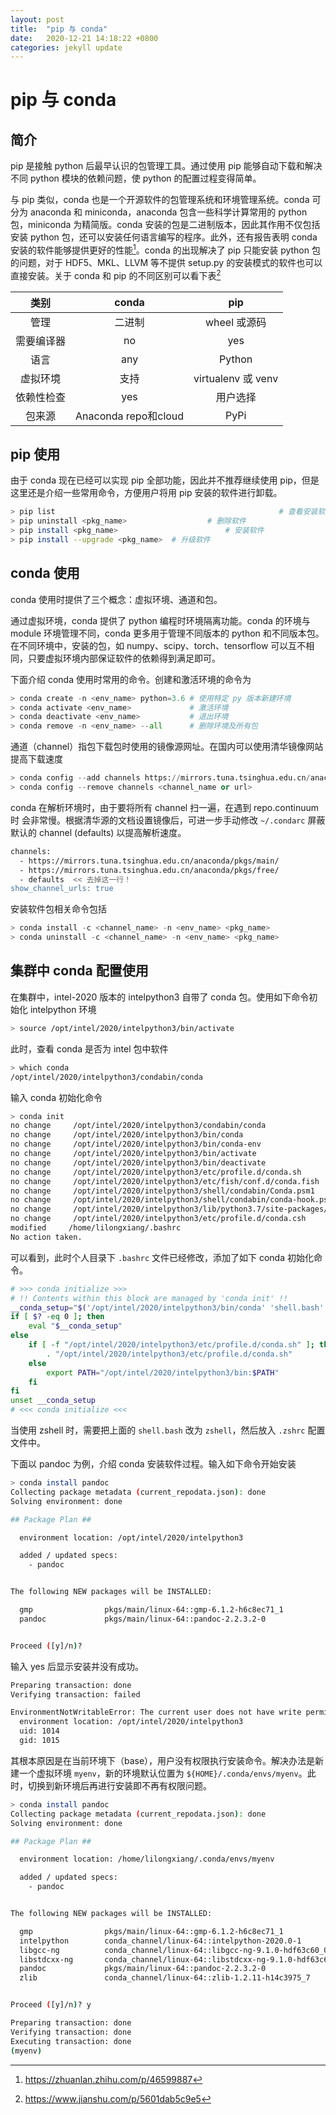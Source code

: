 ```yaml
---
layout: post
title:  "pip 与 conda"
date:   2020-12-21 14:18:22 +0800
categories: jekyll update
---
```

# pip 与 conda

## 简介

pip 是接触 python 后最早认识的包管理工具。通过使用 pip 能够自动下载和解决不同 python 模块的依赖问题，使 python 的配置过程变得简单。

与 pip 类似，conda 也是一个开源软件的包管理系统和环境管理系统。conda 可分为 anaconda 和 miniconda，anaconda 包含一些科学计算常用的 python 包，miniconda 为精简版。conda 安装的包是二进制版本，因此其作用不仅包括安装 python 包，还可以安装任何语言编写的程序。此外，还有报告表明 conda 安装的软件能够提供更好的性能[^134]。conda 的出现解决了 pip 只能安装 python 包的问题，对于 HDF5、MKL、LLVM 等不提供 setup.py 的安装模式的软件也可以直接安装。关于 conda 和 pip 的不同区别可以看下表[^12]

[^134]: https://zhuanlan.zhihu.com/p/46599887

[^12]: https://www.jianshu.com/p/5601dab5c9e5

| 类别 | conda | pip |
| :---: | :---: | :---: |
| 管理 | 二进制 | wheel 或源码 |
| 需要编译器 | no | yes |
| 语言 | any | Python |
| 虚拟环境 | 支持 | virtualenv 或 venv |
| 依赖性检查 | yes | 用户选择 |
| 包来源 | Anaconda repo和cloud | PyPi |


## pip 使用

由于 conda 现在已经可以实现 pip 全部功能，因此并不推荐继续使用 pip，但是这里还是介绍一些常用命令，方便用户将用 pip 安装的软件进行卸载。

```bash
> pip list 													# 查看安装软件列表
> pip uninstall <pkg_name>					# 删除软件
> pip install <pkg_name>						# 安装软件
> pip install --upgrade <pkg_name> 	# 升级软件
```

## conda 使用

conda 使用时提供了三个概念：虚拟环境、通道和包。

通过虚拟环境，conda 提供了 python 编程时环境隔离功能。conda 的环境与 module 环境管理不同，conda 更多用于管理不同版本的 python 和不同版本包。在不同环境中，安装的包，如 numpy、scipy、torch、tensorflow 可以互不相同，只要虚拟环境内部保证软件的依赖得到满足即可。

下面介绍 conda 使用时常用的命令。创建和激活环境的命令为

```python
> conda create -n <env_name> python=3.6 # 使用特定 py 版本新建环境
> conda activate <env_name>             # 激活环境
> conda deactivate <env_name>           # 退出环境
> conda remove -n <env_name> --all      # 删除环境及所有包
```

通道（channel）指包下载包时使用的镜像源网址。在国内可以使用清华镜像网站提高下载速度

```python
> conda config --add channels https://mirrors.tuna.tsinghua.edu.cn/anaconda/pkgs/free/
> conda config --remove channels <channel_name or url>
```

conda 在解析环境时，由于要将所有 channel 扫一遍，在遇到 repo.continuum 时 会非常慢。根据清华源的文档设置镜像后，可进一步手动修改 `~/.condarc` 屏蔽默认的 channel (defaults) 以提高解析速度。

```bash
channels:
  - https://mirrors.tuna.tsinghua.edu.cn/anaconda/pkgs/main/
  - https://mirrors.tuna.tsinghua.edu.cn/anaconda/pkgs/free/
  - defaults  << 去掉这一行！
show_channel_urls: true
```

安装软件包相关命令包括

```python
> conda install -c <channel_name> -n <env_name> <pkg_name>
> conda uninstall -c <channel_name> -n <env_name> <pkg_name>
```

## 集群中 conda 配置使用

在集群中，intel-2020 版本的 intelpython3 自带了 conda 包。使用如下命令初始化 intelpython 环境

```bash
> source /opt/intel/2020/intelpython3/bin/activate
```

此时，查看 conda 是否为 intel 包中软件

```bash
> which conda
/opt/intel/2020/intelpython3/condabin/conda
```

输入 conda 初始化命令

```bash
> conda init
no change     /opt/intel/2020/intelpython3/condabin/conda
no change     /opt/intel/2020/intelpython3/bin/conda
no change     /opt/intel/2020/intelpython3/bin/conda-env
no change     /opt/intel/2020/intelpython3/bin/activate
no change     /opt/intel/2020/intelpython3/bin/deactivate
no change     /opt/intel/2020/intelpython3/etc/profile.d/conda.sh
no change     /opt/intel/2020/intelpython3/etc/fish/conf.d/conda.fish
no change     /opt/intel/2020/intelpython3/shell/condabin/Conda.psm1
no change     /opt/intel/2020/intelpython3/shell/condabin/conda-hook.ps1
no change     /opt/intel/2020/intelpython3/lib/python3.7/site-packages/xontrib/conda.xsh
no change     /opt/intel/2020/intelpython3/etc/profile.d/conda.csh
modified     /home/lilongxiang/.bashrc
No action taken.
```

可以看到，此时个人目录下 `.bashrc` 文件已经修改，添加了如下 conda 初始化命令。

```bash
# >>> conda initialize >>>
# !! Contents within this block are managed by 'conda init' !!
__conda_setup="$('/opt/intel/2020/intelpython3/bin/conda' 'shell.bash' 'hook' 2> /dev/null)"
if [ $? -eq 0 ]; then
    eval "$__conda_setup"
else
    if [ -f "/opt/intel/2020/intelpython3/etc/profile.d/conda.sh" ]; then
        . "/opt/intel/2020/intelpython3/etc/profile.d/conda.sh"
    else
        export PATH="/opt/intel/2020/intelpython3/bin:$PATH"
    fi
fi
unset __conda_setup
# <<< conda initialize <<<
```

当使用 zshell 时，需要把上面的 `shell.bash` 改为 `zshell`，然后放入 `.zshrc` 配置文件中。

下面以 pandoc 为例，介绍 conda 安装软件过程。输入如下命令开始安装

```bash
> conda install pandoc
Collecting package metadata (current_repodata.json): done
Solving environment: done

## Package Plan ##

  environment location: /opt/intel/2020/intelpython3

  added / updated specs:
    - pandoc


The following NEW packages will be INSTALLED:

  gmp                pkgs/main/linux-64::gmp-6.1.2-h6c8ec71_1
  pandoc             pkgs/main/linux-64::pandoc-2.2.3.2-0


Proceed ([y]/n)?
```

输入 yes 后显示安装并没有成功。

```bash
Preparing transaction: done
Verifying transaction: failed

EnvironmentNotWritableError: The current user does not have write permissions to the target environment.
  environment location: /opt/intel/2020/intelpython3
  uid: 1014
  gid: 1015
```

其根本原因是在当前环境下（base），用户没有权限执行安装命令。解决办法是新建一个虚拟环境 `myenv`，新的环境默认位置为 `${HOME}/.conda/envs/myenv`。此时，切换到新环境后再进行安装即不再有权限问题。

```bash
> conda install pandoc
Collecting package metadata (current_repodata.json): done
Solving environment: done

## Package Plan ##

  environment location: /home/lilongxiang/.conda/envs/myenv

  added / updated specs:
    - pandoc


The following NEW packages will be INSTALLED:

  gmp                pkgs/main/linux-64::gmp-6.1.2-h6c8ec71_1
  intelpython        conda_channel/linux-64::intelpython-2020.0-1
  libgcc-ng          conda_channel/linux-64::libgcc-ng-9.1.0-hdf63c60_0
  libstdcxx-ng       conda_channel/linux-64::libstdcxx-ng-9.1.0-hdf63c60_0
  pandoc             pkgs/main/linux-64::pandoc-2.2.3.2-0
  zlib               conda_channel/linux-64::zlib-1.2.11-h14c3975_7


Proceed ([y]/n)? y

Preparing transaction: done
Verifying transaction: done
Executing transaction: done
(myenv)
```
